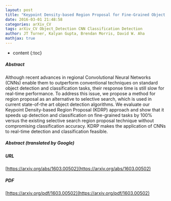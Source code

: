 ```yaml
---
layout: post
title: "Keypoint Density-based Region Proposal for Fine-Grained Object Detection and Classification using Regions with Convolutional Neural Network Features"
date: 2016-03-01 21:48:58
categories: arXiv_CV
tags: arXiv_CV Object_Detection CNN Classification Detection
author: JT Turner, Kalyan Gupta, Brendan Morris, David W. Aha
mathjax: true
---
```


* content
{:toc}

##### Abstract
Although recent advances in regional Convolutional Neural Networks (CNNs) enable them to outperform conventional techniques on standard object detection and classification tasks, their response time is still slow for real-time performance. To address this issue, we propose a method for region proposal as an alternative to selective search, which is used in current state-of-the art object detection algorithms. We evaluate our Keypoint Density-based Region Proposal (KDRP) approach and show that it speeds up detection and classification on fine-grained tasks by 100% versus the existing selective search region proposal technique without compromising classification accuracy. KDRP makes the application of CNNs to real-time detection and classification feasible.

##### Abstract (translated by Google)


##### URL
[https://arxiv.org/abs/1603.00502](https://arxiv.org/abs/1603.00502)

##### PDF
[https://arxiv.org/pdf/1603.00502](https://arxiv.org/pdf/1603.00502)


